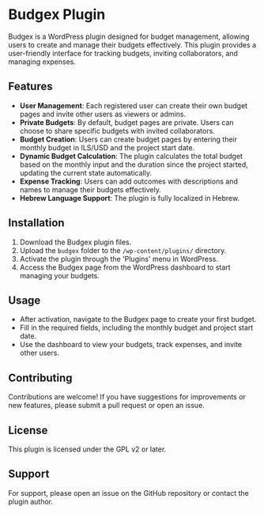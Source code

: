 # Budgex Plugin

Budgex is a WordPress plugin designed for budget management, allowing users to create and manage their budgets effectively. This plugin provides a user-friendly interface for tracking budgets, inviting collaborators, and managing expenses.

## Features

- **User Management**: Each registered user can create their own budget pages and invite other users as viewers or admins.
- **Private Budgets**: By default, budget pages are private. Users can choose to share specific budgets with invited collaborators.
- **Budget Creation**: Users can create budget pages by entering their monthly budget in ILS/USD and the project start date.
- **Dynamic Budget Calculation**: The plugin calculates the total budget based on the monthly input and the duration since the project started, updating the current state automatically.
- **Expense Tracking**: Users can add outcomes with descriptions and names to manage their budgets effectively.
- **Hebrew Language Support**: The plugin is fully localized in Hebrew.

## Installation

1. Download the Budgex plugin files.
2. Upload the `budgex` folder to the `/wp-content/plugins/` directory.
3. Activate the plugin through the 'Plugins' menu in WordPress.
4. Access the Budgex page from the WordPress dashboard to start managing your budgets.

## Usage

- After activation, navigate to the Budgex page to create your first budget.
- Fill in the required fields, including the monthly budget and project start date.
- Use the dashboard to view your budgets, track expenses, and invite other users.

## Contributing

Contributions are welcome! If you have suggestions for improvements or new features, please submit a pull request or open an issue.

## License

This plugin is licensed under the GPL v2 or later.

## Support

For support, please open an issue on the GitHub repository or contact the plugin author.